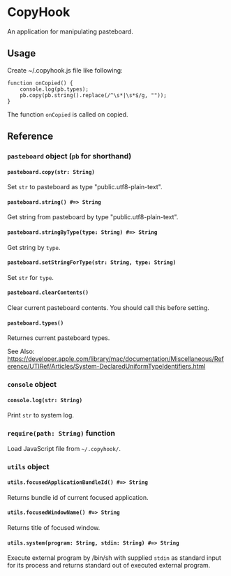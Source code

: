 CopyHook
========

An application for manipulating pasteboard.


Usage
-----

Create ~/.copyhook.js file like following:

    function onCopied() {
        console.log(pb.types);
        pb.copy(pb.string().replace(/^\s*|\s*$/g, ""));
    }


The function `onCopied` is called on copied.

Reference
---------

### `pasteboard` object (`pb` for shorthand)

#### `pasteboard.copy(str: String)`

Set `str` to pasteboard as type "public.utf8-plain-text".

#### `pasteboard.string() #=> String`

Get string from pasteboard by type "public.utf8-plain-text".

#### `pasteboard.stringByType(type: String) #=> String`

Get string by `type`.

#### `pasteboard.setStringForType(str: String, type: String)`

Set `str` for `type`.

#### `pasteboard.clearContents()`

Clear current pasteboard contents. You should call this before setting.

#### `pasteboard.types()`

Returnes current pasteboard types. 

See Also: https://developer.apple.com/library/mac/documentation/Miscellaneous/Reference/UTIRef/Articles/System-DeclaredUniformTypeIdentifiers.html

### `console` object

#### `console.log(str: String)`

Print `str` to system log.

### `require(path: String)` function

Load JavaScript file from `~/.copyhook/`.

### `utils` object

#### `utils.focusedApplicationBundleId() #=> String`

Returns bundle id of current focused application.

#### `utils.focusedWindowName() #=> String`

Returns title of focused window.

#### `utils.system(program: String, stdin: String) #=> String`

Execute external program by /bin/sh with supplied `stdin` as standard input for its process and returns standard out of executed external program.
